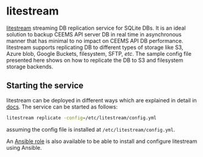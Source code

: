 # litestream

[litestream](https://litestream.io/) streaming DB replication service for SQLite DBs.
It is an ideal solution to backup CEEMS API server DB in real time in asynchronous
manner that has minimal to no impact on CEEMS API DB performance. litestream supports
replicating DB to different types of storage like S3, Azure blob, Google Buckets, filesystem,
SFTP, _etc_. The sample config file presented here shows on how to replicate the DB to S3
and filesystem storage backends.

## Starting the service

litestream can be deployed in different ways which are explained in detail in [docs](https://litestream.io/guides/).
The service can be started as follows:

```bash
litestream replicate -config=/etc/litestream/config.yml
```

assuming the config file is installed at `/etc/litestream/config.yml`.

An [Ansible role](https://mahendrapaipuri.github.io/ansible/branch/main/litestream_role.html)
is also available to be able to install and configure litestream using Ansible.
